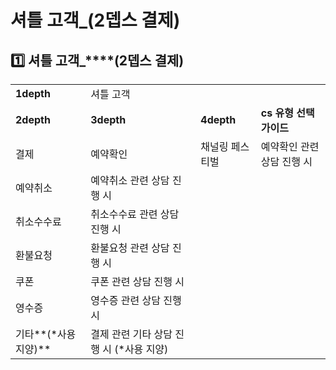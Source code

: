 # 셔틀 고객_(2뎁스 결제)

**1️⃣ 셔틀 고객\_****(2뎁스 결제)**
---------------------------

|  |  |  |  |
| --- | --- | --- | --- |
| **1depth** | 셔틀 고객 | | |
| **2depth** | **3depth** | **4depth** | **cs 유형 선택 가이드** |
| 결제 | 예약확인 | 채널링 페스티벌 | 예약확인 관련 상담 진행 시 |
| 예약취소 | 예약취소 관련 상담 진행 시 |
| 취소수수료 | 취소수수료 관련 상담 진행 시 |
| 환불요청 | 환불요청 관련 상담 진행 시 |
| 쿠폰 | 쿠폰 관련 상담 진행 시 |
| 영수증 | 영수증 관련 상담 진행 시 |
| 기타**(\*사용 지양)** | 결제 관련 기타 상담 진행 시 (\*사용 지양) |